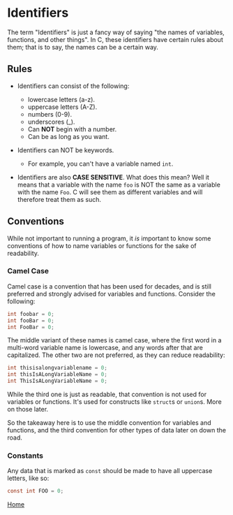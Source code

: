 # Identifiers

The term "Identifiers" is just a fancy way of saying "the names of variables, functions, and other things". In C, these identifiers have certain rules about them; that is to say, the names can be a certain way.

## Rules
- Identifiers can consist of the following:
     - lowercase letters (a-z).
     - uppercase letters (A-Z).
     - numbers (0-9).
     - underscores (_).
     - Can **NOT** begin with a number.
     - Can be as long as you want.
     
- Identifiers can NOT be keywords.
    - For example, you can't have a variable named ``int``.
    
- Identifiers are also **CASE SENSITIVE**. What does this mean? Well it means that a variable with the name ``foo`` is NOT the same as a variable with the name ``Foo``. C will see them as different variables and will therefore treat them as such.

## Conventions
While not important to running a program, it *is* important to know some conventions of how to name variables or functions for the sake of readability.

### Camel Case
Camel case is a convention that has been used for decades, and is still preferred and strongly advised for variables and functions. Consider the following:
```c
int foobar = 0;
int fooBar = 0;
int FooBar = 0;
```
The middle variant of these names is camel case, where the first word in a multi-word variable name is lowercase, and any words after that are capitalized. The other two are not preferred, as they can reduce readability:
```c
int thisisalongvariablename = 0;
int thisIsALongVariableName = 0;
int ThisIsALongVariableName = 0;
```
While the third one is just as readable, that convention is not used for variables or functions. It's used for constructs like ``struct``s or ``union``s. More on those later.

So the takeaway here is to use the middle convention for variables and functions, and the third convention for other types of data later on down the road.

### Constants
Any data that is marked as ``const`` should be made to have all uppercase letters, like so:
```c
const int FOO = 0;
```


[Home](https://bvanseg.github.io)